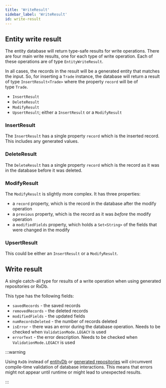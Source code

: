 ```yaml
---
title: 'WriteResult'
sidebar_label: 'WriteResult'
id: write-result
---
```


## Entity write result

The entity database will return type-safe results for write operations. There are four main write results, one for each type of write operation. Each of these operations are of type `EntityWriteResult`.

In all cases, the records in the result will be a generated entity that matches the input. So, for inserting a `Trade` instance, the database will return a result of type `InsertResult<Trade>` where the property `record` will be of type `Trade`.

-   `InsertResult`
-   `DeleteResult`
-   `ModifyResult`
-   `UpsertResult`; either a `InsertResult` or a `ModifyResult`

### InsertResult

The `InsertResult` has a single property `record` which is the inserted record. This includes any generated values.

### DeleteResult

The `DeleteResult` has a single property `record` which is the record as it was in the database before it was deleted.

### ModifyResult

The `ModifyResult` is slightly more complex. It has three properties:

-   a `record` property, which is the record in the database after the modify operation
-   a `previous` property, which is the record as it was *before* the modify operation
-   a `modifiedFields` property, which holds a `Set<String>` of the fields that were changed in the modify

### UpsertResult

This could be either an `InsertResult` or a `ModifyResult`.

## Write result

A single catch-all type for results of a write operation when using generated repositories or RxDb.

This type has the following fields:

- `savedRecords` - the saved records
- `removedRecords` - the deleted records
- `modifiedFields` - the updated fields
- `numRecordsDeleted` - the number of records deleted
- `isError` - there was an error during the database operation. Needs to be checked when `ValidationMode.LEGACY` is used
- `errorText` - the error description. Needs to be checked when `ValidationMode.LEGACY` is used

:::warning

Using `RxDb` instead of [entityDb](/database/database-interface/entity-db/) or [generated repositories](/database/database-interface/generated-repositories/) will circumvent compile-time validation of database interactions. This means that errors might not appear until runtime or might lead to unexpected results.

:::